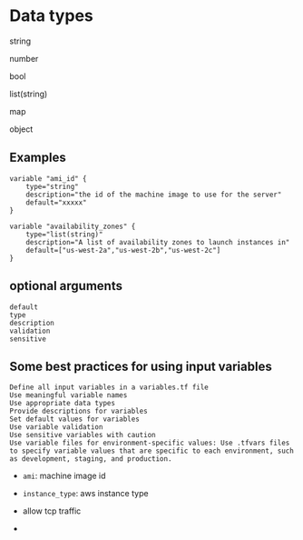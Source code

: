 # Data types

string

number

bool

list(string)

map

object


## Examples

````
variable "ami_id" {
    type="string"
    description="the id of the machine image to use for the server"
    default="xxxxx"
}

variable "availability_zones" {
    type="list(string)"
    description="A list of availability zones to launch instances in"
    default=["us-west-2a","us-west-2b","us-west-2c"]
}
````


## optional arguments

````
default
type
description
validation
sensitive
````
## Some best practices for using input variables

````
Define all input variables in a variables.tf file
Use meaningful variable names
Use appropriate data types
Provide descriptions for variables
Set default values for variables
Use variable validation
Use sensitive variables with caution
Use variable files for environment-specific values: Use .tfvars files to specify variable values that are specific to each environment, such as development, staging, and production.

````

* `ami`: machine image id
* `instance_type`: aws instance type

* allow tcp traffic
* 

